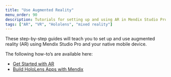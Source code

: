 ```yaml
---
title: "Use Augmented Reality"
menu_order: 90
description: Tutorials for setting up and using AR in Mendix Studio Pro.
tags: ["AR", "VR", "Hololens", "mixed reality"]
---
```


These step-by-step guides will teach you to set up and use augmented reality (AR) using Mendix Studio Pro and your native mobile device.

The following how-to’s are available here:

* [Get Started with AR](get-started-ar)
* [Build HoloLens Apps with Mendix](build-hololens)